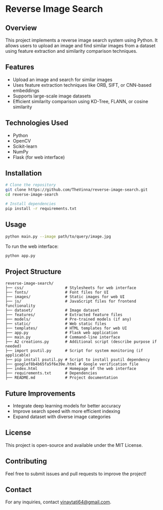 # Reverse Image Search

## Overview
This project implements a reverse image search system using Python. It allows users to upload an image and find similar images from a dataset using feature extraction and similarity comparison techniques.

## Features
- Upload an image and search for similar images
- Uses feature extraction techniques like ORB, SIFT, or CNN-based embeddings
- Supports large-scale image datasets
- Efficient similarity comparison using KD-Tree, FLANN, or cosine similarity

## Technologies Used
- Python
- OpenCV
- Scikit-learn
- NumPy
- Flask (for web interface)

## Installation
```sh
# Clone the repository
git clone https://github.com/TheVinna/reverse-image-search.git
cd reverse-image-search

# Install dependencies
pip install -r requirements.txt
```

## Usage
```sh
python main.py --image path/to/query/image.jpg
```

To run the web interface:
```sh
python app.py
```

## Project Structure
```
reverse-image-search/
├── css/                  # Stylesheets for web interface
├── fonts/                # Font files for UI
├── images/               # Static images for web UI
├── js/                   # JavaScript files for frontend functionality
├── dataset/              # Image dataset
├── features/             # Extracted feature files
├── models/               # Pre-trained models (if any)
├── static/               # Web static files
├── templates/            # HTML templates for web UI
├── app.py                # Flask web application
├── main.py               # Command-line interface
├── A2 creations.py       # Additional script (describe purpose if needed)
├── import psutil.py      # Script for system monitoring (if applicable)
├── pip install psutil.py # Script to install psutil dependency
├── googlef8b4b65fa5f6e39e.html # Google verification file
├── index.html            # Homepage of the web interface
├── requirements.txt      # Dependencies
├── README.md             # Project documentation
```

## Future Improvements
- Integrate deep learning models for better accuracy
- Improve search speed with more efficient indexing
- Expand dataset with diverse image categories

## License
This project is open-source and available under the MIT License.

## Contributing
Feel free to submit issues and pull requests to improve the project!

## Contact
For any inquiries, contact [vinaytati64@gmail.com](mailto:vinaytati64@gmail.com).

